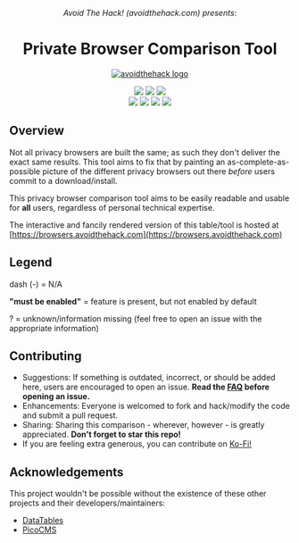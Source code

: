 <div align="center" markdown="1"><em>
  
  Avoid The Hack! (avoidthehack.com) presents</em>:

# Private Browser Comparison Tool

[![avoidthehack logo](https://user-images.githubusercontent.com/100534728/155898886-22d6de82-6b64-487e-aa65-3234bb1e66d3.png)](https://links.avoidthehack.com)</div>

<div align="center">
  <a href="https://infosec.exchange/@avoidthehack">
  <img src="https://img.shields.io/badge/Follow_@avoidthehack@infosec.exchange-3.5k-blue?logo=mastodon&style=social"></a>  <a href="https://ko-fi.com/avoidthehack"><img src="https://img.shields.io/badge/KoFi-22?logo=kofi&style=social"></a>  <img src="https://img.shields.io/github/stars/avoidthehack?style=social"></div>

<div align="center">
<img src="https://img.shields.io/github/issues-raw/avoidthehack/Private-Browsers-Table">
<img src="https://img.shields.io/github/issues-closed-raw/avoidthehack/Private-Browsers-Table">
<img src="https://img.shields.io/github/issues-pr-closed-raw/avoidthehack/Private-Browsers-Table">
<img src="https://img.shields.io/github/issues-pr-raw/avoidthehack/Private-Browsers-Table"></div>

## Overview

Not all privacy browsers are built the same; as such they don't deliver the exact same results. This tool aims to fix that by painting an as-complete-as-possible picture of the different privacy browsers out there _before_ users commit to a download/install.

This privacy browser comparison tool aims to be easily readable and usable for **all** users, regardless of personal technical expertise.

The interactive and fancily rendered version of this table/tool is hosted at [https://browsers.avoidthehack.com](https://browsers.avoidthehack.com)

## Legend

dash (-) = N/A

**"must be enabled"** = feature is present, but not enabled by default

? = unknown/information missing (feel free to open an issue with the appropriate information)

## Contributing

- Suggestions: If something is outdated, incorrect, or should be added here, users are encouraged to open an issue. **Read the [FAQ](https://browsers.avoidthehack.com/#faq) before opening an issue.**
- Enhancements: Everyone is welcomed to fork and hack/modify the code and submit a pull request.
- Sharing: Sharing this comparison - wherever, however - is greatly appreciated. **Don't forget to star this repo!**
- If you are feeling extra generous, you can contribute on [Ko-Fi!](https://ko-fi.com/avoidthehack)

## Acknowledgements
This project wouldn't be possible without the existence of these other projects and their developers/maintainers:

* [DataTables](https://datatables.net/)
* [PicoCMS](https://picocms.org/)
